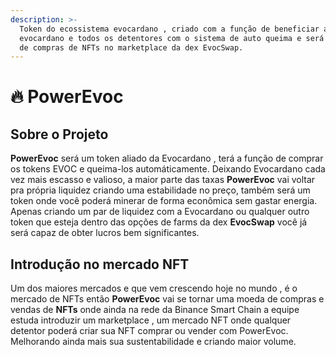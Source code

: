 ```yaml
---
description: >-
  Token do ecossistema evocardano , criado com a função de beneficiar a
  evocardano e todos os detentores com o sistema de auto queima e será uma moeda
  de compras de NFTs no marketplace da dex EvocSwap.
---
```


# 🔥 PowerEvoc

## Sobre o Projeto

**PowerEvoc** será um token aliado da Evocardano , terá a função de comprar os tokens EVOC e queima-los automáticamente. Deixando Evocardano cada vez mais escasso e valioso,  a maior parte das taxas **PowerEvoc** vai voltar pra própria liquidez criando uma estabilidade no preço, também será um token onde você poderá  minerar de forma econômica sem gastar energia. Apenas criando um par de liquidez com a Evocardano ou qualquer outro token que esteja dentro das opções de farms da dex **EvocSwap** você já será capaz de obter lucros bem significantes.



## Introdução no mercado NFT

Um dos maiores mercados e que vem crescendo hoje no mundo , é o mercado de NFTs então **PowerEvoc**  vai se tornar uma moeda de compras e vendas de **NFTs** onde ainda na rede da Binance Smart Chain a equipe estuda introduzir um marketplace , um mercado NFT onde qualquer detentor poderá criar sua NFT comprar ou vender com PowerEvoc. Melhorando ainda mais sua sustentabilidade e criando maior volume.

